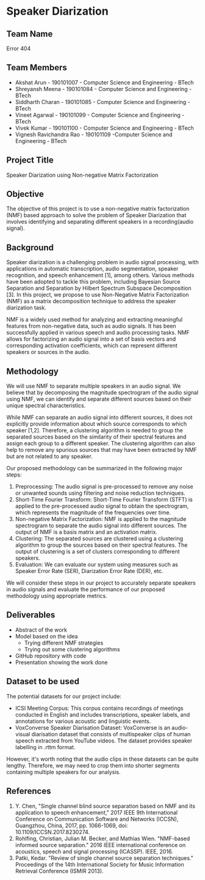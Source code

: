 # Speaker Diarization

## Team Name
Error 404

## Team Members
* Akshat Arun - 190101007 - Computer Science and Engineering - BTech 
* Shreyansh Meena - 190101084 - Computer Science and Engineering - BTech 
* Siddharth Charan - 190101085 - Computer Science and Engineering - BTech
* Vineet Agarwal - 190101099 - Computer Science and Engineering - BTech 
* Vivek Kumar - 190101100 - Computer Science and Engineering - BTech 
* Vignesh Ravichandra Rao - 190101109 -Computer Science and Engineering - BTech 

## Project Title
Speaker Diarization using Non-negative Matrix Factorization


## Objective
The objective of this project is to use a non-negative matrix factorization (NMF) based approach to solve the problem of Speaker Diarization that involves identifying and separating different speakers in a recording(audio signal).

## Background
Speaker diarization is a challenging problem in audio signal processing, with applications in automatic transcription, audio segmentation, speaker recognition, and speech enhancement [1], among others. Various methods have been adopted to tackle this problem, including Bayesian Source Separation and Separation by Hilbert Spectrum Subspace Decomposition [3]. In this project, we propose to use Non-Negative Matrix Factorization (NMF) as a matrix decomposition technique to address the speaker diarization task.

NMF is a widely used method for analyzing and extracting meaningful features from non-negative data, such as audio signals. It has been successfully applied in various speech and audio processing tasks. NMF allows for factorizing an audio signal into a set of basis vectors and corresponding activation coefficients, which can represent different speakers or sources in the audio. 

## Methodology
We will use NMF to separate multiple speakers in an audio signal. We believe that by decomposing the magnitude spectrogram of the audio signal using NMF, we can identify and separate different sources based on their unique spectral characteristics.

While NMF can separate an audio signal into different sources, it does not explicitly provide information about which source corresponds to which speaker [1,2]. Therefore, a clustering algorithm is needed to group the separated sources based on the similarity of their spectral features and assign each group to a different speaker. The clustering algorithm can also help to remove any spurious sources that may have been extracted by NMF but are not related to any speaker.

Our proposed methodology can be summarized in the following major steps:
1. Preprocessing: The audio signal is pre-processed to remove any noise or unwanted sounds using filtering and noise reduction techniques.
2. Short-Time Fourier Transform: Short-Time Fourier Transform (STFT) is applied to the pre-processed audio signal to obtain the spectrogram, which represents the magnitude of the frequencies over time.
3. Non-negative Matrix Factorization: NMF is applied to the magnitude spectrogram to separate the audio signal into different sources. The output of NMF is a basis matrix and an activation matrix.
4. Clustering: The separated sources are clustered using a clustering algorithm to group the sources based on their spectral features. The output of clustering is a set of clusters corresponding to different speakers.
5. Evaluation: We can evaluate our system using measures such as Speaker Error Rate (SER), Diarization Error Rate (DER), etc.

We will consider these steps in our project to accurately separate speakers in audio signals and evaluate the performance of our proposed methodology using appropriate metrics.

## Deliverables
* Abstract of the work
* Model based on the idea
    * Trying different NMF strategies
    * Trying out some clustering algorithms
* GitHub repository with code
* Presentation showing the work done


## Dataset to be used
The potential datasets for our project include:

- ICSI Meeting Corpus: This corpus contains recordings of meetings conducted in English and includes transcriptions, speaker labels, and annotations for various acoustic and linguistic events.
- VoxConverse Speaker Diarisation Dataset: VoxConverse is an audio-visual diarisation dataset that consists of multispeaker clips of human speech extracted from YouTube videos. The dataset provides speaker labelling in .rttm format.

However, it's worth noting that the audio clips in these datasets can be quite lengthy. Therefore, we may need to crop them into shorter segments containing multiple speakers for our analysis.

## References
1. Y. Chen, "Single channel blind source separation based on NMF and its application to speech enhancement," 2017 IEEE 9th International Conference on Communication Software and Networks (ICCSN), Guangzhou, China, 2017, pp. 1066-1069, doi: 10.1109/ICCSN.2017.8230274.
2. Rohlfing, Christian, Julian M. Becker, and Mathias Wien. "NMF-based informed source separation." 2016 IEEE international conference on acoustics, speech and signal processing (ICASSP). IEEE, 2016.
3. Patki, Kedar. "Review of single channel source separation techniques." Proceedings of the 14th International Society for Music Information Retrieval Conference (ISMIR 2013).

